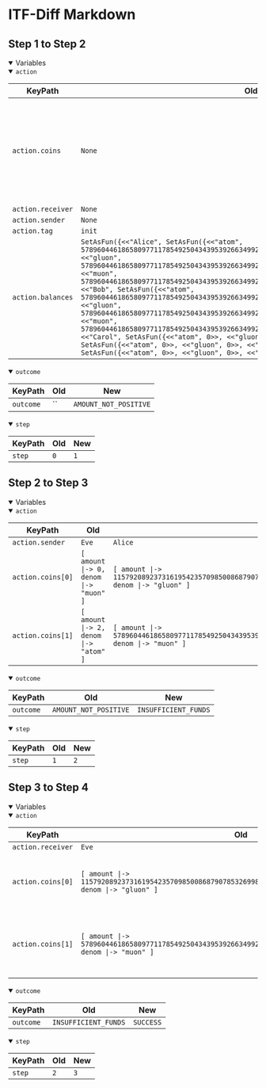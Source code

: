 # ITF-Diff Markdown

## Step 1 to Step 2

<details open>

<summary>Variables</summary>

<details open>

<summary><code>action</code></summary>


|KeyPath|Old|New|
|-|-|-|
|`action.coins`|`None`|`<<[ amount \|-> 0, denom \|-> "muon" ], [ amount \|-> 2, denom \|-> "atom" ]>>`|
|`action.receiver`|`None`|`"Eve"`|
|`action.sender`|`None`|`"Eve"`|
|`action.tag`|`init`|`send`|
|`action.balances`|`SetAsFun({<<"Alice", SetAsFun({<<"atom", 57896044618658097711785492504343953926634992332820282019728792003956564819967>>, <<"gluon", 57896044618658097711785492504343953926634992332820282019728792003956564819967>>, <<"muon", 57896044618658097711785492504343953926634992332820282019728792003956564819967>>})>>, <<"Bob", SetAsFun({<<"atom", 57896044618658097711785492504343953926634992332820282019728792003956564819967>>, <<"gluon", 57896044618658097711785492504343953926634992332820282019728792003956564819967>>, <<"muon", 57896044618658097711785492504343953926634992332820282019728792003956564819967>>})>>, <<"Carol", SetAsFun({<<"atom", 0>>, <<"gluon", 0>>, <<"muon", 0>>})>>, <<"Dave", SetAsFun({<<"atom", 0>>, <<"gluon", 0>>, <<"muon", 0>>})>>, <<"Eve", SetAsFun({<<"atom", 0>>, <<"gluon", 0>>, <<"muon", 0>>})>>})`|`None`|

</details>
<details open>

<summary><code>outcome</code></summary>


|KeyPath|Old|New|
|-|-|-|
|`outcome`|``|`AMOUNT_NOT_POSITIVE`|

</details>
<details open>

<summary><code>step</code></summary>


|KeyPath|Old|New|
|-|-|-|
|`step`|`0`|`1`|

</details>

</details>

## Step 2 to Step 3

<details open>

<summary>Variables</summary>

<details open>

<summary><code>action</code></summary>


|KeyPath|Old|New|
|-|-|-|
|`action.sender`|`Eve`|`Alice`|
|`action.coins[0]`|`[ amount \|-> 0, denom \|-> "muon" ]`|`[ amount \|-> 115792089237316195423570985008687907853269984665640564039457584007913129639934, denom \|-> "gluon" ]`|
|`action.coins[1]`|`[ amount \|-> 2, denom \|-> "atom" ]`|`[ amount \|-> 57896044618658097711785492504343953926634992332820282019728792003956564819967, denom \|-> "muon" ]`|

</details>
<details open>

<summary><code>outcome</code></summary>


|KeyPath|Old|New|
|-|-|-|
|`outcome`|`AMOUNT_NOT_POSITIVE`|`INSUFFICIENT_FUNDS`|

</details>
<details open>

<summary><code>step</code></summary>


|KeyPath|Old|New|
|-|-|-|
|`step`|`1`|`2`|

</details>

</details>

## Step 3 to Step 4

<details open>

<summary>Variables</summary>

<details open>

<summary><code>action</code></summary>


|KeyPath|Old|New|
|-|-|-|
|`action.receiver`|`Eve`|`Alice`|
|`action.coins[0]`|`[ amount \|-> 115792089237316195423570985008687907853269984665640564039457584007913129639934, denom \|-> "gluon" ]`|`[ amount \|-> 30, denom \|-> "gluon" ]`|
|`action.coins[1]`|`[ amount \|-> 57896044618658097711785492504343953926634992332820282019728792003956564819967, denom \|-> "muon" ]`|`[ amount \|-> 200, denom \|-> "muon" ]`|

</details>
<details open>

<summary><code>outcome</code></summary>


|KeyPath|Old|New|
|-|-|-|
|`outcome`|`INSUFFICIENT_FUNDS`|`SUCCESS`|

</details>
<details open>

<summary><code>step</code></summary>


|KeyPath|Old|New|
|-|-|-|
|`step`|`2`|`3`|

</details>

</details>

